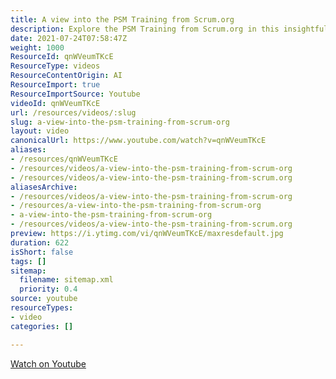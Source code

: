 ```yaml
---
title: A view into the PSM Training from Scrum.org
description: Explore the PSM Training from Scrum.org in this insightful video, showcasing key concepts and practices to enhance your Scrum mastery.
date: 2021-07-24T07:58:47Z
weight: 1000
ResourceId: qnWVeumTKcE
ResourceType: videos
ResourceContentOrigin: AI
ResourceImport: true
ResourceImportSource: Youtube
videoId: qnWVeumTKcE
url: /resources/videos/:slug
slug: a-view-into-the-psm-training-from-scrum-org
layout: video
canonicalUrl: https://www.youtube.com/watch?v=qnWVeumTKcE
aliases:
- /resources/qnWVeumTKcE
- /resources/videos/a-view-into-the-psm-training-from-scrum-org
- /resources/videos/a-view-into-the-psm-training-from-scrum.org
aliasesArchive:
- /resources/videos/a-view-into-the-psm-training-from-scrum-org
- /resources/a-view-into-the-psm-training-from-scrum-org
- a-view-into-the-psm-training-from-scrum-org
- /resources/videos/a-view-into-the-psm-training-from-scrum.org
preview: https://i.ytimg.com/vi/qnWVeumTKcE/maxresdefault.jpg
duration: 622
isShort: false
tags: []
sitemap:
  filename: sitemap.xml
  priority: 0.4
source: youtube
resourceTypes:
- video
categories: []

---
```

 [Watch on Youtube](https://www.youtube.com/watch?v=qnWVeumTKcE)

